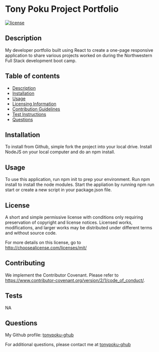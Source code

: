 # Tony Poku Project Portfolio

[![license](https://img.shields.io/badge/license-mit-a2a429.svg)](http://choosealicense.com/licenses/mit/)

## Description

My developer portfolio built using React to create a one-page responsive application to share various projects worked on during the Northwestern Full Stack development boot camp. 

## Table of contents

- [Description](#description)
- [Installation](#installation)
- [Usage](#usage)
- [Licensing Information](#license)
- [Contribution Guidelines](#contributing)
- [Test Instructions](#tests)
- [Questions](#questions)

## Installation

To install from Github, simple fork the project into your local drive. Install NodeJS on your local computer and do an npm install.

## Usage

To use this application, run npm init to prep your environment. Run npm install to install the node modules. Start the appliation by running npm run start or create a new script in your package.json file. 

## License

A short and simple permissive license with conditions only requiring preservation of copyright and license notices. Licensed works, modifications, and larger works may be distributed under different terms and without source code.

For more details on this license, go to http://choosealicense.com/licenses/mit/

## Contributing

We implement the Contributor Covenant. Please refer to https://www.contributor-covenant.org/version/2/1/code_of_conduct/.

## Tests

NA

## Questions

My Github profile: [tonypoku-ghub](https://github.com/tonypoku-ghub-ghub)

For additional questions, please contact me at [tonypoku-ghub](anthonypoku22@u.northwestern.edu)
